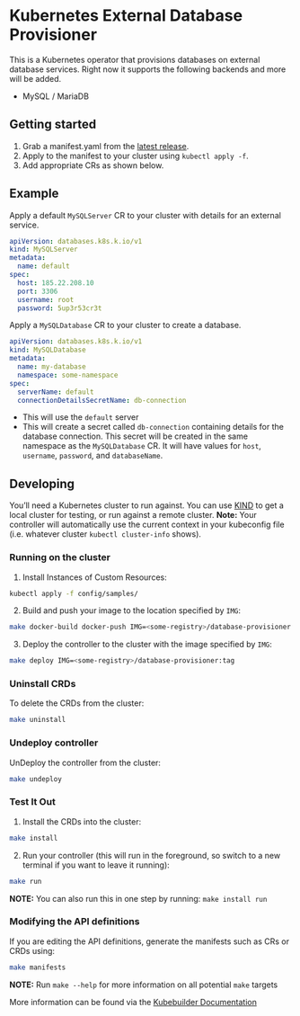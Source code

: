 # Kubernetes External Database Provisioner

This is a Kubernetes operator that provisions databases on external database services. Right now it supports the following backends and more will be added.

- MySQL / MariaDB

## Getting started

1. Grab a manifest.yaml from the [latest release](https://github.com/krystal/database-provisioner/releases).
2. Apply to the manifest to your cluster using `kubectl apply -f`.
3. Add appropriate CRs as shown below.

## Example

Apply a default `MySQLServer` CR to your cluster with details for an external service.

```yaml
apiVersion: databases.k8s.k.io/v1
kind: MySQLServer
metadata:
  name: default
spec:
  host: 185.22.208.10
  port: 3306
  username: root
  password: 5up3r53cr3t
```

Apply a `MySQLDatabase` CR to your cluster to create a database.

```yaml
apiVersion: databases.k8s.k.io/v1
kind: MySQLDatabase
metadata:
  name: my-database
  namespace: some-namespace
spec:
  serverName: default
  connectionDetailsSecretName: db-connection
```

- This will use the `default` server
- This will create a secret called `db-connection` containing details for the database connection. This secret will be created in the same namespace as the `MySQLDatabase` CR. It will have values for `host`, `username`, `password`, and `databaseName`.

## Developing

You’ll need a Kubernetes cluster to run against. You can use [KIND](https://sigs.k8s.io/kind) to get a local cluster for testing, or run against a remote cluster. **Note:** Your controller will automatically use the current context in your kubeconfig file (i.e. whatever cluster `kubectl cluster-info` shows).

### Running on the cluster

1. Install Instances of Custom Resources:

```sh
kubectl apply -f config/samples/
```

2. Build and push your image to the location specified by `IMG`:

```sh
make docker-build docker-push IMG=<some-registry>/database-provisioner:tag
```

3. Deploy the controller to the cluster with the image specified by `IMG`:

```sh
make deploy IMG=<some-registry>/database-provisioner:tag
```

### Uninstall CRDs

To delete the CRDs from the cluster:

```sh
make uninstall
```

### Undeploy controller

UnDeploy the controller from the cluster:

```sh
make undeploy
```

### Test It Out

1. Install the CRDs into the cluster:

```sh
make install
```

2. Run your controller (this will run in the foreground, so switch to a new terminal if you want to leave it running):

```sh
make run
```

**NOTE:** You can also run this in one step by running: `make install run`

### Modifying the API definitions

If you are editing the API definitions, generate the manifests such as CRs or CRDs using:

```sh
make manifests
```

**NOTE:** Run `make --help` for more information on all potential `make` targets

More information can be found via the [Kubebuilder Documentation](https://book.kubebuilder.io/introduction.html)
